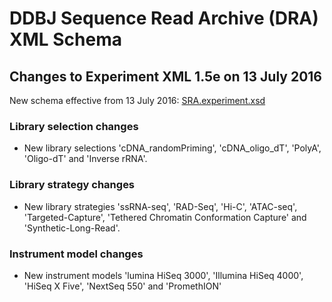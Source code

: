 # DDBJ Sequence Read Archive (DRA) XML Schema 

## Changes to Experiment XML 1.5e on 13 July 2016  

New schema effective from 13 July 2016: [SRA.experiment.xsd](/xsd/1-5/SRA.experiment.xsd)  

### Library selection changes  

* New library selections 'cDNA_randomPriming', 'cDNA_oligo_dT', 'PolyA', 'Oligo-dT' and 'Inverse rRNA'.

### Library strategy changes  

* New library strategies 'ssRNA-seq', 'RAD-Seq', 'Hi-C', 'ATAC-seq', 'Targeted-Capture', 'Tethered Chromatin Conformation Capture' and 'Synthetic-Long-Read'.

### Instrument model changes  

* New instrument models 'lumina HiSeq 3000', 'Illumina HiSeq 4000', 'HiSeq X Five', 'NextSeq 550' and 'PromethION'

